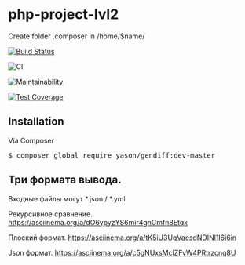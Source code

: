 # php-project-lvl2

Create folder .composer in /home/$name/

[![Build Status](https://travis-ci.org/lobr17/php-project-lvl2.svg?branch=master)](https://travis-ci.org/lobr17/php-project-lvl2)

![CI](https://github.com/lobr17/php-project-lvl2/workflows/CI/badge.svg)


[![Maintainability](https://api.codeclimate.com/v1/badges/3a5a41d6543119ed677f/maintainability)](https://codeclimate.com/github/lobr17/php-project-lvl2/maintainability)

[![Test Coverage](https://api.codeclimate.com/v1/badges/3a5a41d6543119ed677f/test_coverage)](https://codeclimate.com/github/lobr17/php-project-lvl2/test_coverage)

## Installation
Via Composer

<pre>$ composer global require yason/gendiff:dev-master</pre>

## Три формата вывода.
Входные файлы могут *.json / *.yml

 Рекурсивное сравнение.
 https://asciinema.org/a/dO6ypyzYS6mir4gnCmfn8Etqx


 Плоский формат.
 https://asciinema.org/a/tK5iU3UqVaesdNDINl1I6i6in
 
 
 Json формат.
 https://asciinema.org/a/c5gNUxsMclZFvW4PRtrzcnq8U
 
 
